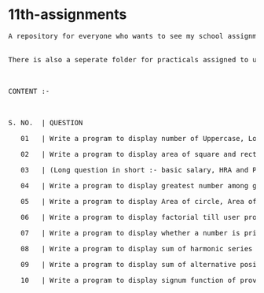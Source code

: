 # 11th-assignments
<pre>A repository for everyone who wants to see my school assignments (which I do think should be shared) of class 11.
<br/><br/>There is also a seperate folder for practicals assigned to us.
<br/><br/>
CONTENT :-
<br/><br/>
S. NO.  | QUESTION <br/>
   01   | Write a program to display number of Uppercase, Lowercase, Alphabets & Digits in a string. <br/>
   02   | Write a program to display area of square and rectangle if user's choice is 1  otherwise if choice is 2 display parameter of both.<br/>
   03   | (Long question in short :- basic salary, HRA and P.F. one.)<br/>
   04   | Write a program to display greatest number among given three.<br/>
   05   | Write a program to display Area of circle, Area of rectangle, Circumference of circle and area of square according to user's choice.<br/>
   06   | Write a program to display factorial till user provided natural number.<br/>
   07   | Write a program to display whether a number is prime or not, if it is not prime then display it's divisors.<br/>
   08   | Write a program to display sum of harmonic series till n'th term.<br/>
   09   | Write a program to display sum of alternative positive and negative harmonic series till n'th term.<br/>
   10   | Write a program to display signum function of provided number.<br/>
<pre/>
